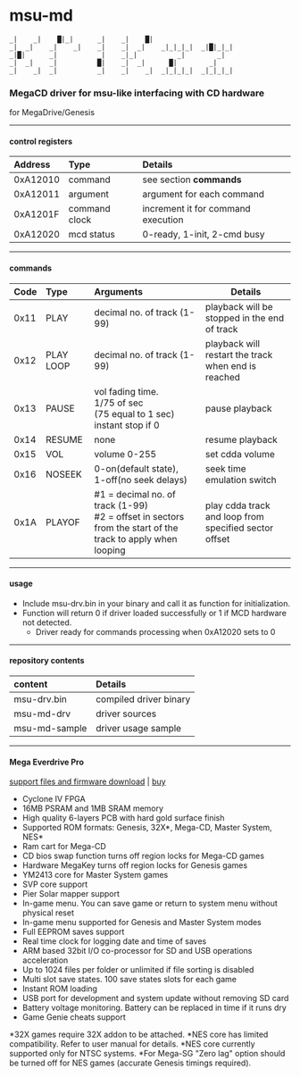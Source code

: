 # msu-md
```
_|    _|    █|_|      _|    _|    █|                    
_|  _|    _|    _|    _|    _|  _|    _|_|_|_|  _|█|_|_|
_|█|      _|          _|    _|_|          _|        _|  
_|  _|    _|          █|    _|  _|      █|        _|    
_|    _|  _|          _|    _|    _|  _|_|_|_|  _|_|_|_|
```
### MegaCD driver for msu-like interfacing with CD hardware
for MegaDrive/Genesis

---

#### control registers

| Address  | Type          | Details                            |
| :------- | :------------ | :--------------------------------- |
| 0xA12010 | command       | see section **commands**           |
| 0xA12011 | argument      | argument for each command          |
| 0xA1201F | command clock | increment it for command execution |
| 0xA12020 | mcd status    | 0-ready, 1-init, 2-cmd busy        |
 	
---

#### commands

| Code | Type      | Arguments                                                                                                      | Details                                               |
| :--- | :-------- | :------------------------------------------------------------------------------------------------------------- | ----------------------------------------------------- |
| 0x11 | PLAY      | decimal no. of track (1-99)                                                                                    | playback will be stopped in the end of track          |
| 0x12 | PLAY LOOP | decimal no. of track (1-99)                                                                                    | playback will restart the track when end is reached   |
| 0x13 | PAUSE     | vol fading time.<br>1/75 of sec<br>(75 equal to 1 sec) instant stop if 0                                       | pause playback                                        |
| 0x14 | RESUME    | none                                                                                                           | resume playback                                       |
| 0x15 | VOL       | volume 0-255                                                                                                   | set cdda volume                                       |
| 0x16 | NOSEEK    | 0-on(default state),<br>1-off(no seek delays)                                                                  | seek time emulation switch                            |
| 0x1A | PLAYOF    | #1 = decimal no. of track (1-99)<br>#2 = offset in sectors from the start of the track to apply when looping | play cdda track and loop from specified sector offset |

---

#### usage

* Include msu-drv.bin in your binary and call it as function for initialization. 
* Function will return 0 if driver loaded successfully or 1 if MCD hardware not detected.
  * Driver ready for commands processing when 0xA12020 sets to 0

--- 

#### repository contents

| content       | Details                |
| :------------ | :--------------------- |
| msu-drv.bin   | compiled driver binary |
| msu-md-drv    | driver sources         |
| msu-md-sample | driver usage sample    |

---

#### Mega Everdrive Pro
[support files and firmware download](http://krikzz.com/pub/support/mega-everdrive/pro-series/) | [buy](https://krikzz.com/store/home/59-mega-everdrive-pro.html)

* Cyclone IV FPGA
* 16MB PSRAM and 1MB SRAM memory
* High quality 6-layers PCB with hard gold surface finish
* Supported ROM formats: Genesis, 32X*, Mega-CD, Master System, NES*
* Ram cart for Mega-CD
* CD bios swap function turns off region locks for Mega-CD games
* Hardware MegaKey turns off region locks for Genesis games
* YM2413 core for Master System games
* SVP core support
* Pier Solar mapper support
* In-game menu. You can save game or return to system menu without physical reset
* In-game menu supported for Genesis and Master System modes
* Full EEPROM saves support
* Real time clock for logging date and time of saves
* ARM based 32bit I/O co-processor for SD and USB operations acceleration
* Up to 1024 files per folder or unlimited if file sorting is disabled
* Multi slot save states. 100 save states slots for each game
* Instant ROM loading
* USB port for development and system update without removing SD card
* Battery voltage monitoring. Battery can be replaced in time if it runs dry
* Game Genie cheats support

*32X games require 32X addon to be attached.
*NES core has limited compatibility. Refer to user manual for details.
*NES core currently supported only for NTSC systems.
*For Mega-SG "Zero lag" option should be turned off for NES games (accurate Genesis timings required).